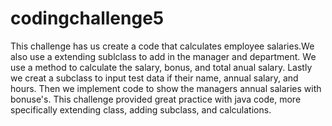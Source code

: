 # codingchallenge5
This challenge has us create a code that calculates employee salaries.We also use a extending sublclass to add in the manager and department.  We use a method to calculate the salary, bonus, and total anual salary. Lastly we creat a subclass to input test data if their name, annual salary, and hours. Then we implement code to show the managers annual salaries with bonuse's. This challenge provided great practice with java code, more specifically extending class, adding subclass, and calculations. 
